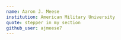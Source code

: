 ```yaml
---
name: Aaron J. Meese
institution: American Military University
quote: stepper in my section
github_user: ajmeese7
---
```

